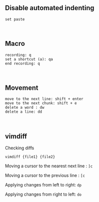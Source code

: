 ## Disable automated indenting
```
set paste
```

<br />

## Macro
```
recording: q
set a shortcut (a): qa
end recording: q
```

<br />

## Movement
```
move to the next line: shift + enter
move to the next chunk: shift + e
delete a word : dw
delete a line: dd
```

<br />

## vimdiff

Checking diffs
```
vimdiff {file1} {file2}
```

Moving a cursor to the nearest next line : `]c`

Moving a cursor to the previous line : `[c`

Applying changes from left to right: `dp`

Applying changes from right to left: `do`
